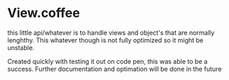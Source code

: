 # View.coffee

this little api/whatever is to handle views and object's that are normally lenghthy.
This whatever though is not fully optimized so it might be unstable.

Created quickly with testing it out on code pen, this was able to be a success.
Further documentation and optimation will be done in the future
